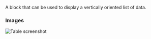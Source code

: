 A block that can be used to display a vertically oriented list of data.

### Images

![Table screenshot](https://gitlab.com/appsemble/appsemble/-/raw/0.24.12/config/assets/list.png)
